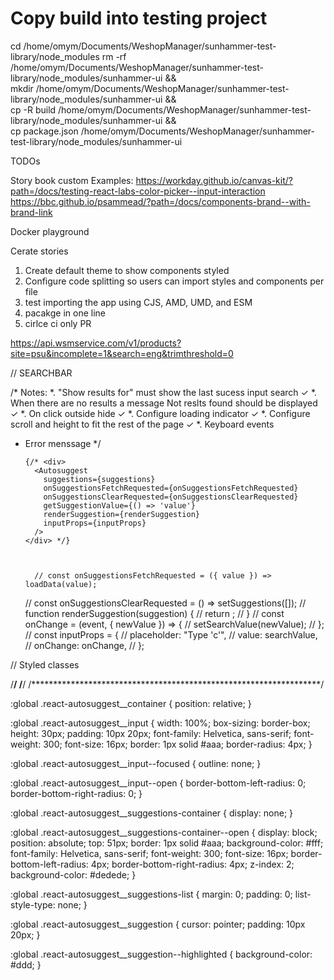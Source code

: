 # Copy build into testing project
cd /home/omym/Documents/WeshopManager/sunhammer-test-library/node_modules
rm -rf /home/omym/Documents/WeshopManager/sunhammer-test-library/node_modules/sunhammer-ui && \
mkdir /home/omym/Documents/WeshopManager/sunhammer-test-library/node_modules/sunhammer-ui && \
cp -R build /home/omym/Documents/WeshopManager/sunhammer-test-library/node_modules/sunhammer-ui && \
cp package.json /home/omym/Documents/WeshopManager/sunhammer-test-library/node_modules/sunhammer-ui



TODOs

Story book custom Examples:
https://workday.github.io/canvas-kit/?path=/docs/testing-react-labs-color-picker--input-interaction
https://bbc.github.io/psammead/?path=/docs/components-brand--with-brand-link

Docker playground

Cerate stories
1. Create default theme to show components styled
2. Configure code splitting so users can import styles and components per file
3. test importing the app using CJS, AMD, UMD, and ESM
4. pacakge in one line
5. cirlce ci only PR



https://api.wsmservice.com/v1/products?site=psu&incomplete=1&search=eng&trimthreshold=0


// SEARCHBAR


/*
Notes:
*. "Show results for" must show the last sucess input search ✓
*. When there are no results a message Not reslts found should be displayed ✓
*. On click outside hide ✓
*. Configure loading indicator ✓
*. Configure scroll and height to fit the rest of the page ✓
*. Keyboard events
* Error menssage
*/




      {/* <div>
        <Autosuggest
          suggestions={suggestions}
          onSuggestionsFetchRequested={onSuggestionsFetchRequested}
          onSuggestionsClearRequested={onSuggestionsClearRequested}
          getSuggestionValue={() => 'value'}
          renderSuggestion={renderSuggestion}
          inputProps={inputProps}
        />
      </div> */}



        // const onSuggestionsFetchRequested = ({ value }) => loadData(value);
  // const onSuggestionsClearRequested = () => setSuggestions([]);
  // function renderSuggestion(suggestion) {
  //   return <SearchResultItem data={suggestion} styled={true} />;
  // }
  // const onChange = (event, { newValue }) => {
  //   setSearchValue(newValue);
  // };
  // const inputProps = {
  //   placeholder: "Type 'c'",
  //   value: searchValue,
  //   onChange: onChange,
  // };


// Styled classes

/******************************************************************/
/******************************************************************/
/******************************************************************/

:global .react-autosuggest__container {
  position: relative;
}

:global .react-autosuggest__input {
  width: 100%;
  box-sizing: border-box;
  height: 30px;
  padding: 10px 20px;
  font-family: Helvetica, sans-serif;
  font-weight: 300;
  font-size: 16px;
  border: 1px solid #aaa;
  border-radius: 4px;
}

:global .react-autosuggest__input--focused {
  outline: none;
}

:global .react-autosuggest__input--open {
  border-bottom-left-radius: 0;
  border-bottom-right-radius: 0;
}

:global .react-autosuggest__suggestions-container {
  display: none;
}

:global .react-autosuggest__suggestions-container--open {
  display: block;
  position: absolute;
  top: 51px;
  border: 1px solid #aaa;
  background-color: #fff;
  font-family: Helvetica, sans-serif;
  font-weight: 300;
  font-size: 16px;
  border-bottom-left-radius: 4px;
  border-bottom-right-radius: 4px;
  z-index: 2;
  background-color: #dedede;
}

:global .react-autosuggest__suggestions-list {
  margin: 0;
  padding: 0;
  list-style-type: none;
}

:global .react-autosuggest__suggestion {
  cursor: pointer;
  padding: 10px 20px;
}

:global .react-autosuggest__suggestion--highlighted {
  background-color: #ddd;
}
